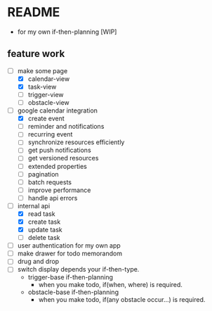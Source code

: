 # README
- for my own if-then-planning [WIP]

## feature work
- [ ] make some page
    - [x] calendar-view
    - [x] task-view
    - [ ] trigger-view
    - [ ] obstacle-view
- [ ] google calendar integration
    - [x] create event
    - [ ] reminder and notifications
    - [ ] recurring event
    - [ ] synchronize resources efficiently
    - [ ] get push notifications
    - [ ] get versioned resources
    - [ ] extended properties
    - [ ] pagination
    - [ ] batch requests
    - [ ] improve performance
    - [ ] handle api errors
- [ ] internal api
    - [x] read task
    - [x] create task
    - [x] update task
    - [ ] delete task
- [ ] user authentication for my own app
- [ ] make drawer for todo memorandom
- [ ] drug and drop
- [ ] switch display depends your if-then-type.
    - trigger-base if-then-planning
        - when you make todo, if(when, where) is required.
    - obstacle-base if-then-planning
        - when you make todo, if(any obstacle occur...) is required.
